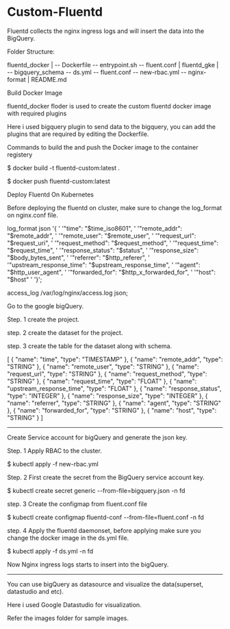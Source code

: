 # Custom-Fluentd
Fluentd collects the nginx ingress logs and will insert the data into the BigQuery.

Folder Structure:

fluentd_docker
|
 -- Dockerfile
 -- entrypoint.sh
 -- fluent.conf
|
fluentd_gke
|
 -- bigquery_schema
 -- ds.yml
 -- fluent.conf
 -- new-rbac.yml
 -- nginx-format
|
README.md

Build Docker Image

fluentd_docker floder is used to create the custom fluentd docker image with required plugins

Here i used bigquery plugin to send data to the bigquery, you can add the plugins that are required by editing the Dockerfile.

Commands to build the and push the Docker image to the container registery

$ docker build -t fluentd-custom:latest .

$ docker push fluentd-custom:latest


Deploy Fluentd On Kubernetes

Before deploying the fluentd on cluster, make sure to change the log_format on nginx.conf file.

log_format json '{ '
    '"time": "$time_iso8601", '
    '"remote_addr": "$remote_addr", '
    '"remote_user": "$remote_user", '
    '"request_url": "$request_uri", '
    '"request_method": "$request_method", '
    '"request_time": "$request_time", '
    '"response_status": "$status", '
    '"response_size": "$body_bytes_sent", '
    '"referrer": "$http_referer", '
    '"upstream_response_time": "$upstream_response_time", '
    '"agent": "$http_user_agent", '
    '"forwarded_for": "$http_x_forwarded_for", '
    '"host": "$host" '
'}';

access_log /var/log/nginx/access.log json;


Go to the google bigQuery.

Step. 1
create the project.

step. 2
create the dataset for the project.

step. 3
create the table for the dataset along with schema.

[
  {
    "name": "time",
    "type": "TIMESTAMP"
  },
  {
    "name": "remote_addr",
    "type": "STRING"
  },
  {
    "name": "remote_user",
    "type": "STRING"
  },
  {
    "name": "request_url",
    "type": "STRING"
  },
  {
    "name": "request_method",
    "type": "STRING"
  },
  {
    "name": "request_time",
    "type": "FLOAT"
  },
  {
    "name": "upstream_response_time",
    "type": "FLOAT"
  },
  {
    "name": "response_status",
    "type": "INTEGER"
  },
  {
    "name": "response_size",
    "type": "INTEGER"
  },
  {
    "name": "referrer",
    "type": "STRING"
  },
  {
    "name": "agent",
    "type": "STRING"
  },
  {
    "name": "forwarded_for",
    "type": "STRING"
  },
  {
    "name": "host",
    "type": "STRING"
  }
]


***
Create Service account for bigQuery and generate the json key.

Step. 1
Apply RBAC to the cluster.

$ kubectl apply -f new-rbac.yml

Step. 2
First create the secret from the BigQuery service account key.

$ kubectl create secret generic --from-file=bigquery.json -n fd

step. 3
Create the configmap from fluent.conf file

$ kubectl create configmap fluentd-conf --from-file=fluent.conf -n fd

step. 4
Apply the fluentd daemonset, before applying make sure you change the docker image in the ds.yml file.

$ kubectl apply -f ds.yml -n fd

Now Nginx ingress logs starts to insert into the bigQuery.

***
You can use bigQuery as datasource and visualize the data(superset, datastudio and etc).

Here i used Google Datastudio for visualization.

Refer the images folder for sample images.

 

